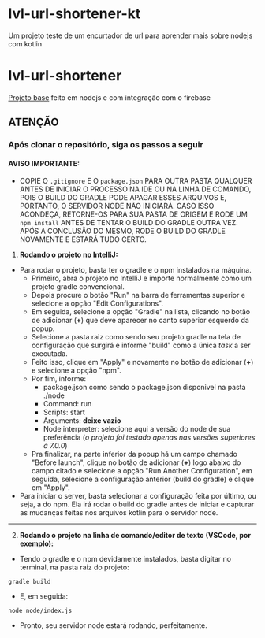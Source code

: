 # lvl-url-shortener-kt
Um projeto teste de um encurtador de url para aprender mais sobre nodejs com kotlin

# lvl-url-shortener
[Projeto base](https://github.com/erickvieira/lvl-url-shortener) feito em nodejs e com integração com o firebase

## ATENÇÃO
### Após clonar o repositório, siga os passos a seguir
#### AVISO IMPORTANTE: 
- COPIE O ```.gitignore``` E O ```package.json``` PARA OUTRA PASTA QUALQUER ANTES DE INICIAR O PROCESSO NA IDE OU NA LINHA DE COMANDO, POIS O BUILD DO GRADLE PODE APAGAR ESSES ARQUIVOS E, PORTANTO, O SERVIDOR NODE NÃO INICIARÁ. CASO ISSO ACONDEÇA, RETORNE-OS PARA SUA PASTA DE ORIGEM E RODE UM ```npm install``` ANTES DE TENTAR O BUILD DO GRADLE OUTRA VEZ. APÓS A CONCLUSÃO DO MESMO, RODE O BUILD DO GRADLE NOVAMENTE E ESTARÁ TUDO CERTO.
1. **Rodando o projeto no IntelliJ:**
- Para rodar o projeto, basta ter o gradle e o npm instalados na máquina.
  - Primeiro, abra o projeto no IntelliJ e importe normalmente como um projeto gradle convencional.
  - Depois procure o botão "Run" na barra de ferramentas superior e selecione a opção "Edit Configurations".
  - Em seguida, selecione a opção "Gradle" na lista, clicando no botão de adicionar (**+**) que deve aparecer no canto superior esquerdo da popup.
  - Selecione a pasta raiz como sendo seu projeto gradle na tela de configuração que surgirá e informe "build" como a única _task_ a ser executada.
  - Feito isso, clique em "Apply" e novamente no botão de adicionar (**+**) e selecione a opção "npm".
  - Por fim, informe: 
    - package.json como sendo o package.json disponivel na pasta ./node
    - Command: run
    - Scripts: start
    - Arguments: **deixe vazio**
    - Node interpreter: selecione aqui a versão do node de sua preferência (*o projeto foi testado apenas nas versões superiores à 7.0.0*)
  - Pra finalizar, na parte inferior da popup há um campo chamado "Before launch", clique no botão de adicionar (**+**) logo abaixo do campo citado e selecione a opção "Run Another Configuration", em seguida, selecione a configuração anterior (build do gradle) e clique em "Apply".
- Para iniciar o server, basta selecionar a configuração feita por último, ou seja, a do npm. Ela irá rodar o build do gradle antes de iniciar e capturar as mudanças feitas nos arquivos kotlin para o servidor node.  
---
2. **Rodando o projeto na linha de comando/editor de texto (VSCode, por exemplo):**
- Tendo o gradle e o npm devidamente instalados, basta digitar no terminal, na pasta raiz do projeto: 
<pre><code>gradle build</code></pre>
- E, em seguida:
<pre><code>node node/index.js</code></pre>
- Pronto, seu servidor node estará rodando, perfeitamente.
